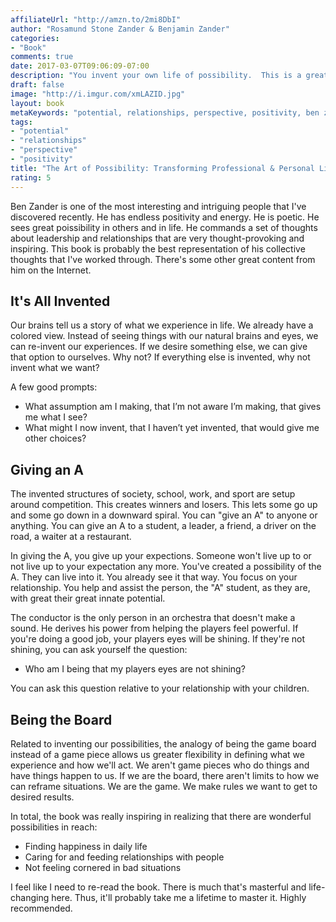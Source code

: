 ```yaml
---
affiliateUrl: "http://amzn.to/2mi8DbI"
author: "Rosamund Stone Zander & Benjamin Zander"
categories:
- "Book"
comments: true
date: 2017-03-07T09:06:09-07:00
description: "You invent your own life of possibility.  This is a great book by Ben and Ross Zander."
draft: false
image: "http://i.imgur.com/xmLAZID.jpg"
layout: book
metaKeywords: "potential, relationships, perspective, positivity, ben zander, give an a, invented"
tags:
- "potential"
- "relationships"
- "perspective"
- "positivity"
title: "The Art of Possibility: Transforming Professional & Personal Life"
rating: 5
---
```


Ben Zander is one of the most interesting and intriguing people that I've discovered recently.  He has endless positivity and energy.  He is poetic.  He sees great poissibility in others and in life.  He commands a set of thoughts about leadership and relationships that are very thought-provoking and inspiring.  This book is probably the best representation of his collective thoughts that I've worked through.  There's some other great content from him on the Internet.

<!--more-->

## It's All Invented

Our brains tell us a story of what we experience in life.  We already have a colored view.  Instead of seeing things with our natural brains and eyes, we can re-invent our experiences.  If we desire something else, we can give that option to ourselves.  Why not?  If everything else is invented, why not invent what we want?

A few good prompts:

- What assumption am I making, that I’m not aware I’m making, that gives me what I see?
- What might I now invent, that I haven’t yet invented, that would give me other choices?

## Giving an A

The invented structures of society, school, work, and sport are setup around competition.  This creates winners and losers.  This lets some go up and some go down in a downward spiral.  You can "give an A" to anyone or anything.  You can give an A to a student, a leader, a friend, a driver on the road, a waiter at a restaurant.

In giving the A, you give up your expections.  Someone won't live up to or not live up to your expectation any more.  You've created a possibility of the A.  They can live into it.  You already see it that way.  You focus on your relationship.  You help and assist the person, the "A" student, as they are, with great their great innate potential.

The conductor is the only person in an orchestra that doesn't make a sound.  He derives his power from helping the players feel powerful.  If you're doing a good job, your players eyes will be shining.  If they're not shining, you can ask yourself the question:

- Who am I being that my players eyes are not shining? 

You can ask this question relative to your relationship with your children.

## Being the Board

Related to inventing our possibilities, the analogy of being the game board instead of a game piece allows us greater flexibility in defining what we experience and how we'll act.  We aren't game pieces who do things and have things happen to us.  If we are the board, there aren't limits to how we can reframe situations.  We are the game.  We make rules we want to get to desired results.

In total, the book was really inspiring in realizing that there are wonderful possibilities in reach:

- Finding happiness in daily life
- Caring for and feeding relationships with people
- Not feeling cornered in bad situations

I feel like I need to re-read the book.  There is much that's masterful and life-changing here.  Thus, it'll probably take me a lifetime to master it.  Highly recommended.
